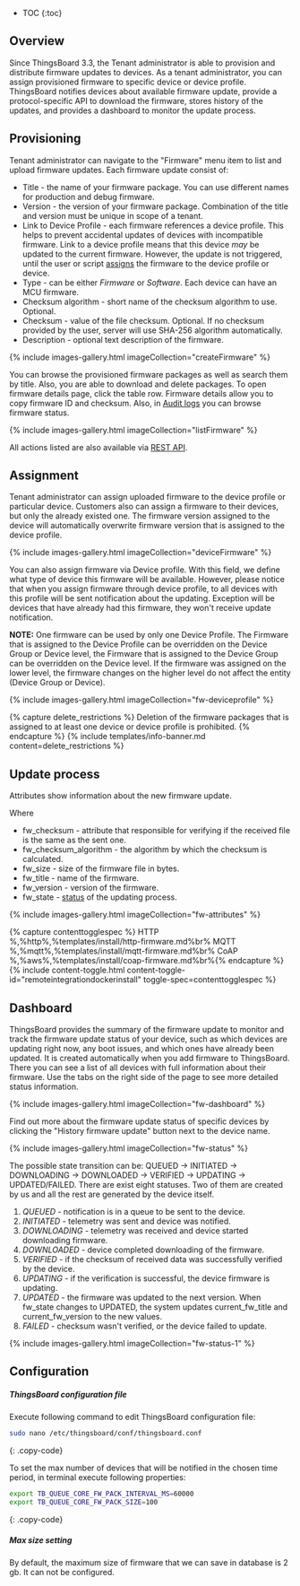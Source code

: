 * TOC 
{:toc}

## Overview

Since ThingsBoard 3.3, the Tenant administrator is able to provision and distribute firmware updates to devices. As a
tenant administrator, you can assign provisioned firmware to specific device or device profile. 
ThingsBoard notifies devices about available firmware update, provide a protocol-specific API to download the firmware, stores
history of the updates, and provides a dashboard to monitor the update process.

## Provisioning

Tenant administrator can navigate to the "Firmware" menu item to list and upload firmware updates. 
Each firmware update consist of:

* Title - the name of your firmware package. You can use different names for production and debug firmware. 
* Version - the version of your firmware package. Combination of the title and version must be unique in scope of a tenant.
* Link to Device Profile - each firmware references a device profile. This helps to prevent accidental updates of devices with incompatible firmware. 
  Link to a device profile means that this device *may* be updated to the current firmware. 
  However, the update is not triggered, until the user or script [assigns](#assignment) the firmware to the device profile or device.
* Type - can be either *Firmware* or *Software*. Each device can have an MCU firmware.     
* Checksum algorithm - short name of the checksum algorithm to use. Optional.
* Checksum - value of the file checksum. Optional. If no checksum provided by the user, server will use SHA-256 algorithm automatically.
* Description - optional text description of the firmware. 

{% include images-gallery.html imageCollection="createFirmware" %}

You can browse the provisioned firmware packages as well as search them by title. Also, you are able to download and delete packages.
To open firmware details page, click the table row. Firmware details allow you to copy firmware ID and checksum. 
Also, in [Audit logs](/docs/{{docsPrefix}}user-guide/audit-log/) you can browse firmware status.

{% include images-gallery.html imageCollection="listFirmware" %}

All actions listed are also available via [REST API](/docs/{{docsPrefix}}reference/rest-api/).

## Assignment

Tenant administrator can assign uploaded firmware to the device profile or particular device. Customers also can assign a firmware to
their devices, but only the already existed one.
The firmware version assigned to the device will automatically overwrite firmware version that is assigned to the device profile.

{% include images-gallery.html imageCollection="deviceFirmware" %}

You can also assign firmware via Device profile. With this field, we define what type of device this firmware will be available.
However, please notice that when you assign firmware through device profile, to all devices with this profile will be sent notification about the updating. 
Exception will be devices that have already had this firmware, they won't receive update notification.

**NOTE:** One firmware can be used by only one Device Profile. 
The Firmware that is assigned to the Device Profile can be overridden on the Device Group or Device level, the Firmware that is assigned to the Device Group can be overridden on the Device level. 
If the firmware was assigned on the lower level, the firmware changes on the higher level do not affect the entity (Device Group or Device).

{% include images-gallery.html imageCollection="fw-deviceprofile" %}

{% capture delete_restrictions %}
Deletion of the firmware packages that is assigned to at least one device or device profile is prohibited.
{% endcapture %}
{% include templates/info-banner.md content=delete_restrictions %}

## Update process

Attributes show information about the new firmware update.

Where
- fw_checksum - attribute that responsible for verifying if the received file is the same as the sent one.
- fw_checksum_algorithm - the algorithm by which the checksum is calculated. 
- fw_size - size of the firmware file in bytes.
- fw_title - name of the firmware.
- fw_version - version of the firmware.
- fw_state - [status](/docs/{{docsPrefix}}user-guide/firmware/?remoteintegrationdockerinstall=mqtt#dashboard) of the updating process. 

{% include images-gallery.html imageCollection="fw-attributes" %}

{% capture contenttogglespec %}
HTTP<br/>%,%http%,%templates/install/http-firmware.md%br%
MQTT<br/>%,%mqtt%,%templates/install/mqtt-firmware.md%br%
CoAP<br/>%,%aws%,%templates/install/coap-firmware.md%br%{% endcapture %}
{% include content-toggle.html content-toggle-id="remoteintegrationdockerinstall" toggle-spec=contenttogglespec %}

## Dashboard

ThingsBoard provides the summary of the firmware update to monitor and track the firmware update status of your device, such as which devices are updating right now, 
any boot issues, and which ones have already been updated.
It is created automatically when you add firmware to ThingsBoard.
There you can see a list of all devices with full information about their firmware. 
Use the tabs on the right side of the page to see more detailed status information.

{% include images-gallery.html imageCollection="fw-dashboard" %}

Find out more about the firmware update status of specific devices by clicking the "History firmware update" button next to the device name.

{% include images-gallery.html imageCollection="fw-status" %}
   
The possible state transition can be: QUEUED -> INITIATED -> DOWNLOADING -> DOWNLOADED -> VERIFIED -> UPDATING -> UPDATED/FAILED. 
There are exist eight statuses. Two of them are created by us and all the rest are generated by the device itself.

1. _QUEUED_ - notification is in a queue to be sent to the device.
2. _INITIATED_ - telemetry was sent and device was notified.
3. _DOWNLOADING_ - telemetry was received and device started downloading firmware.
4. _DOWNLOADED_ - device completed downloading of the firmware.
5. _VERIFIED_ - if the checksum of received data was successfully verified by the device.
6. _UPDATING_ - if the verification is successful, the device firmware is updating.
7. _UPDATED_ - the firmware was updated to the next version. When fw_state changes to UPDATED, the system updates current_fw_title and current_fw_version to the new values.
8. _FAILED_ - checksum wasn't verified, or the device failed to update.

{% include images-gallery.html imageCollection="fw-status-1" %}

## Configuration

##### ThingsBoard configuration file

Execute following command to edit ThingsBoard configuration file:

```bash
sudo nano /etc/thingsboard/conf/thingsboard.conf
```
{: .copy-code}

To set the max number of devices that will be notified in the chosen time period, in terminal execute following properties:

```bash
export TB_QUEUE_CORE_FW_PACK_INTERVAL_MS=60000
export TB_QUEUE_CORE_FW_PACK_SIZE=100
```
{: .copy-code}

##### Max size setting
By default, the maximum size of firmware that we can save in database is 2 gb. It can not be configured.
